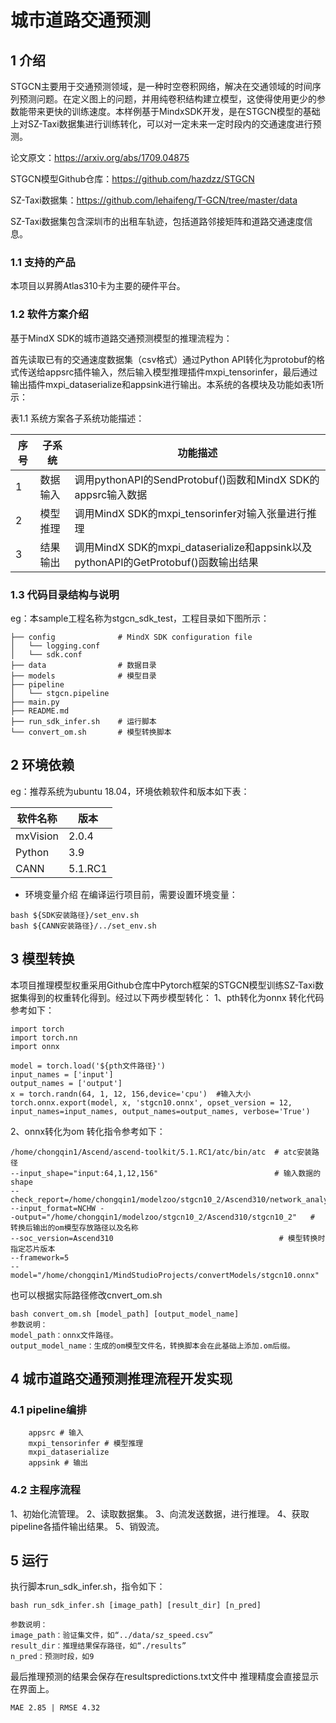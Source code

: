 # 城市道路交通预测

## 1 介绍

STGCN主要用于交通预测领域，是一种时空卷积网络，解决在交通领域的时间序列预测问题。在定义图上的问题，并用纯卷积结构建立模型，这使得使用更少的参数能带来更快的训练速度。本样例基于MindxSDK开发，是在STGCN模型的基础上对SZ-Taxi数据集进行训练转化，可以对一定未来一定时段内的交通速度进行预测。

论文原文：https://arxiv.org/abs/1709.04875

STGCN模型Github仓库：https://github.com/hazdzz/STGCN

SZ-Taxi数据集：https://github.com/lehaifeng/T-GCN/tree/master/data	

SZ-Taxi数据集包含深圳市的出租车轨迹，包括道路邻接矩阵和道路交通速度信息。

### 1.1 支持的产品
本项目以昇腾Atlas310卡为主要的硬件平台。

### 1.2 软件方案介绍

基于MindX SDK的城市道路交通预测模型的推理流程为：

首先读取已有的交通速度数据集（csv格式）通过Python API转化为protobuf的格式传送给appsrc插件输入，然后输入模型推理插件mxpi_tensorinfer，最后通过输出插件mxpi_dataserialize和appsink进行输出。本系统的各模块及功能如表1所示：

表1.1 系统方案各子系统功能描述：

| 序号 | 子系统 | 功能描述     |
| ---- | ------ | ------------ |
| 1    | 数据输入 | 调用pythonAPI的SendProtobuf()函数和MindX SDK的appsrc输入数据|
| 2    | 模型推理 | 调用MindX SDK的mxpi_tensorinfer对输入张量进行推理 |
| 3    | 结果输出 | 调用MindX SDK的mxpi_dataserialize和appsink以及pythonAPI的GetProtobuf()函数输出结果 |


### 1.3 代码目录结构与说明

eg：本sample工程名称为stgcn_sdk_test，工程目录如下图所示：
```
├── config              # MindX SDK configuration file
│   └── logging.conf    
│   └── sdk.conf
├── data                # 数据目录
├── models              # 模型目录
├── pipeline
│   └── stgcn.pipeline
├── main.py
├── README.md
├── run_sdk_infer.sh    # 运行脚本
└── convert_om.sh       # 模型转换脚本
```

## 2 环境依赖

eg：推荐系统为ubuntu 18.04，环境依赖软件和版本如下表：

| 软件名称 | 版本   |
| -------- | ------ |
| mxVision | 2.0.4 |
| Python | 3.9 |
| CANN | 5.1.RC1 |

- 环境变量介绍
在编译运行项目前，需要设置环境变量：
```
bash ${SDK安装路径}/set_env.sh
bash ${CANN安装路径}/../set_env.sh
```

## 3 模型转换
本项目推理模型权重采用Github仓库中Pytorch框架的STGCN模型训练SZ-Taxi数据集得到的权重转化得到。经过以下两步模型转化：
1、pth转化为onnx
转化代码参考如下：
```
import torch
import torch.nn
import onnx

model = torch.load('${pth文件路径}')
input_names = ['input']
output_names = ['output']
x = torch.randn(64, 1, 12, 156,device='cpu')  #输入大小
torch.onnx.export(model, x, 'stgcn10.onnx', opset_version = 12, input_names=input_names, output_names=output_names, verbose='True')
```
2、onnx转化为om
转化指令参考如下：
```
/home/chongqin1/Ascend/ascend-toolkit/5.1.RC1/atc/bin/atc  # atc安装路径
--input_shape="input:64,1,12,156"                          # 输入数据的shape
--check_report=/home/chongqin1/modelzoo/stgcn10_2/Ascend310/network_analysis.report 
--input_format=NCHW -
-output="/home/chongqin1/modelzoo/stgcn10_2/Ascend310/stgcn10_2"   # 转换后输出的om模型存放路径以及名称
--soc_version=Ascend310                                     # 模型转换时指定芯片版本
--framework=5 
--model="/home/chongqin1/MindStudioProjects/convertModels/stgcn10.onnx"
```
也可以根据实际路径修改cnvert_om.sh
```
bash convert_om.sh [model_path] [output_model_name]
参数说明：
model_path：onnx文件路径。
output_model_name：生成的om模型文件名，转换脚本会在此基础上添加.om后缀。
```

## 4 城市道路交通预测推理流程开发实现
### 4.1 pipeline编排
```
    appsrc # 输入
    mxpi_tensorinfer # 模型推理
    mxpi_dataserialize
    appsink # 输出
```
### 4.2 主程序流程

1、初始化流管理。
2、读取数据集。
3、向流发送数据，进行推理。
4、获取pipeline各插件输出结果。
5、销毁流。

## 5 运行
执行脚本run_sdk_infer.sh，指令如下：
```
bash run_sdk_infer.sh [image_path] [result_dir] [n_pred]

参数说明：
image_path：验证集文件，如“../data/sz_speed.csv”
result_dir：推理结果保存路径，如“./results”
n_pred：预测时段，如9
```
最后推理预测的结果会保存在resultspredictions.txt文件中
推理精度会直接显示在界面上。
```
MAE 2.85 | RMSE 4.32
```